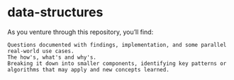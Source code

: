 # data-structures



As you venture through this repository, you’ll find:

    Questions documented with findings, implementation, and some parallel real-world use cases.
    The how's, what's and why's. 
    Breaking it down into smaller components, identifying key patterns or algorithms that may apply and new concepts learned.
